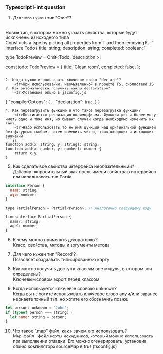 ### Typescript Hint question

1. Для чего нужен тип "Omit"?
<br>
    Новый тип, в котором можно указать свойства, которые будут исключены из исходного типа
<br>
    Constructs a type by picking all properties from T and then removing K.
 ```
interface Todo {
    title: string;
    description: string;
    completed: boolean;
}

type TodoPreview = Omit<Todo, 'description'>;

const todo: TodoPreview = {
    title: 'Clean room',
    completed: false,
};
```

2. Когда нужно использовать ключевое слово "declare"?
    <br>При использовании, необъявленной в проекте TS, библиотеки JS
3. Как автоматически получить файлы declaration?
    <br>Установив опцию в jsconfig.js
```
{
"compilerOptions": {
    ...
    "declaration": true,
  }
}
```
4. Как перезагрузить функцию и что такое перезагрузка функции?
    <br>Достигается реализация полиморфизма. Функции две и более могут иметь одно и тоже имя, но бывают случаи когда необходимо изменить их тела.
    <br>Надо использовать то же имя цункции над оригинальной функцией без фигурных скобом, затем изменить число, типы входящих и исходящих значений. 
```js
function add(x: string, y: string): string;
function add(x: number, y: number): number {
    return x+y;
}
``` 
5. Как сделать все свойства интерфейса необязательными?
    <br>Добавив попросительный знак после имени свойства в интерфейсп или использовать тип Partial
```js
interface Person {
  name: string;
  age: number;
}

type PartialPerson = Partial<Person>; // Аналогично следующему коду

linesinterface PartialPerson {
  name?: string;
  age?: number;
}
```
6. К чему можно применять декораторны?
    <br>Класс, свойства, методы и аргументы метода

7. Для чего нужен тип "Record"?
    <br>Позволяет создаавать типизированную карту
8. Как можно получить доступ к классам вне модуля, в котором они определены?
    <br>Ключевым словом export перед классом
9. Когда используется ключевое словово unknown?
    <br>Когда вы не хотите использовать ключевое слово any и/или заранее не знаете точный тип, но хотите его обозначить позже.
```js
let person: unknown = 'John';
if (typeof person === string) {
  let name: string = person;
} 
```
10. Что такое ".map" файл, как и зачем его использовать?
    <br> Map-файл - файл карты исходников, который можно использовать при выполнении отладки. Его можно сгенерировать, установив опцию компилятора sourceMap в true (tsconfig.js)
